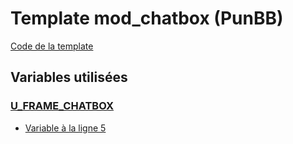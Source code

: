 # Template mod_chatbox (PunBB)

[Code de la template](../../punbb/mod_chatbox.tpl)

## Variables utilisées

### [U_FRAME_CHATBOX](../U_FRAME_CHATBOX.md)
* [Variable à la ligne 5](../../punbb/mod_chatbox.tpl#L5)